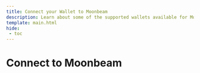```yaml
---
title: Connect your Wallet to Moonbeam
description: Learn about some of the supported wallets available for Moonbeam, and how to connect your wallet and use it to interact with Moonbeam networks.
template: main.html
hide: 
 - toc
---
```


<h1 class='subsection-title'>Connect to Moonbeam</h1>
<div class='subsection-wrapper'></div>